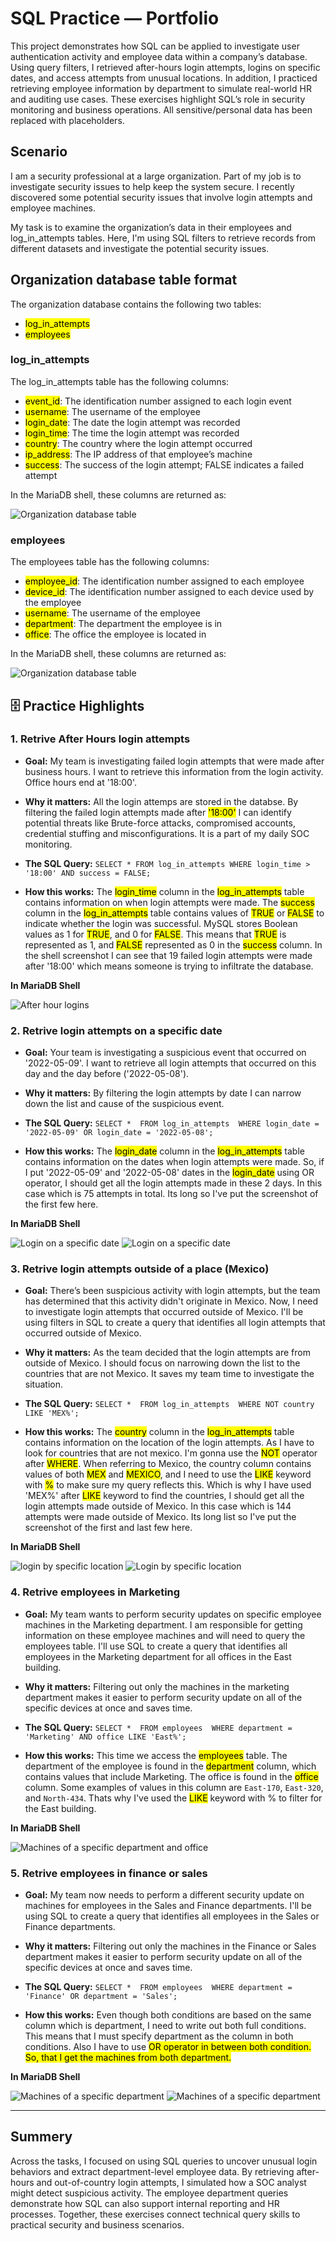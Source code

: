 # SQL Practice — Portfolio

This project demonstrates how SQL can be applied to investigate user authentication activity and employee data within a company’s database. Using query filters, I retrieved after-hours login attempts, logins on specific dates, and access attempts from unusual locations. In addition, I practiced retrieving employee information by department to simulate real-world HR and auditing use cases. These exercises highlight SQL’s role in security monitoring and business operations.
All sensitive/personal data has been replaced with placeholders.

## Scenario
I am a security professional at a large organization. Part of my job is to investigate security issues to help keep the system secure. I recently discovered some potential security issues that involve login attempts and employee machines.

My task is to examine the organization’s data in their employees and log_in_attempts tables. Here, I'm using SQL filters to retrieve records from different datasets and investigate the potential security issues.

## Organization database table format

The organization database contains the following two tables:

- <mark>log_in_attempts</mark>
- <mark>employees</mark>

### log_in_attempts
The log_in_attempts table has the following columns:

- <mark>event_id</mark>: The identification number assigned to each login event
- <mark>username</mark>: The username of the employee
- <mark>login_date</mark>: The date the login attempt was recorded
- <mark>login_time</mark>: The time the login attempt was recorded
- <mark>country</mark>: The country where the login attempt occurred
- <mark>ip_address</mark>: The IP address of that employee’s machine
- <mark>success</mark>: The success of the login attempt; FALSE indicates a failed attempt

 
In the MariaDB shell, these columns are returned as:

![Organization database table](columns-1.png "Organization Database Table 1")


### employees
The employees table has the following columns:
- <mark>employee_id</mark>: The identification number assigned to each employee
- <mark>device_id</mark>: The identification number assigned to each device used by the employee
- <mark>username</mark>: The username of the employee
- <mark>department</mark>: The department the employee is in
- <mark>office</mark>: The office the employee is located in
  
In the MariaDB shell, these columns are returned as:

![Organization database table](columns-2.png "Organization Database Table 2")



## 🗄️ Practice Highlights

### 1. Retrive After Hours login attempts
- **Goal:** My team is investigating failed login attempts that were made after business hours. I want to retrieve this information from the login activity. Office hours end at '18:00'.
    
- **Why it matters:** All the login attemps are stored in the databse. By filtering the failed login attempts made after <mark>'18:00'</mark> I can identify potential threats like Brute-force attacks, compromised accounts, credential stuffing and misconfigurations. It is a part of my daily SOC monitoring.

- **The SQL Query:** ```SELECT *
FROM log_in_attempts
WHERE login_time > '18:00' AND success = FALSE;```

  
- **How this works:** The <mark>login_time</mark> column in the <mark>log_in_attempts</mark> table contains information on when login attempts were made.
The <mark>success</mark> column in the <mark>log_in_attempts</mark> table contains values of <mark>TRUE</mark> or <mark>FALSE</mark> to indicate whether the login was successful. MySQL stores Boolean values as 1 for <mark>TRUE</mark>, and 0 for <mark>FALSE</mark>. This means that <mark>TRUE</mark> is represented as 1, and <mark>FALSE</mark> represented as 0 in the <mark>success</mark> column. In the shell screenshot I can see that 19 failed login attempts were made after '18:00' which means someone is trying to infiltrate the database.

**In MariaDB Shell**  

![After hour logins](after-hours-login.png "After hours login")



### 2. Retrive login attempts on a specific date
- **Goal:** Your team is investigating a suspicious event that occurred on '2022-05-09'. I want to retrieve all login attempts that occurred on this day and the day before ('2022-05-08').
    
- **Why it matters:** By filtering the login attempts by date I can narrow down the list and cause of the suspicious event.

- **The SQL Query:** ```SELECT * 
FROM log_in_attempts 
WHERE login_date = '2022-05-09' OR login_date = '2022-05-08';```
  
- **How this works:** The <mark>login_date</mark> column in the <mark>log_in_attempts</mark> table contains information on the dates when login attempts were made. So, if I put '2022-05-09' and '2022-05-08' dates in the <mark>login_date</mark> using OR operator, I should get all the login attempts made in these 2 days. In this case which is 75 attempts in total. Its long so I've put the screenshot of the first few here. 

**In MariaDB Shell**

![Login on a specific date](date-first.png "Login filtering by dates")
![Login on a specific date](date-last.png "Login filtering by dates")


### 3. Retrive login attempts outside of a place (Mexico)
- **Goal:** There’s been suspicious activity with login attempts, but the team has determined that this activity didn't originate in Mexico. Now, I need to investigate login attempts that occurred outside of Mexico. I'll be using filters in SQL to create a query that identifies all login attempts that occurred outside of Mexico.
    
- **Why it matters:** As the team decided that the login attempts are from outside of Mexico. I should focus on narrowing down the list to the countries that are not Mexico. It saves my team time to investigate the situation.

- **The SQL Query:** ```SELECT * 
FROM log_in_attempts 
WHERE NOT country LIKE 'MEX%';```
  
- **How this works:** The <mark>country</mark> column in the <mark>log_in_attempts</mark> table contains information on the location of the login attempts. As I have to look for countries that are not mexico. I'm gonna use the <mark>NOT</mark> operator after <mark>WHERE</mark>. When referring to Mexico, the country column contains values of both <mark>MEX</mark> and <mark>MEXICO</mark>, and I need to use the <mark>LIKE</mark> keyword with <mark>%</mark> to make sure my query reflects this. Which is why I have used 'MEX%' after <mark>LIKE</mark> keyword to find the countries, I should get all the login attempts made outside of Mexico. In this case which is 144 attempts were made outside of Mexico. Its long list so I've put the screenshot of the first and last few here.

**In MariaDB Shell**

![login by specific location](mexico-first.png "Login filtering by specific Location")
![Login by specific location](mexico-last.png "Login filtering by specific Location")



### 4. Retrive employees in Marketing
- **Goal:** My team wants to perform security updates on specific employee machines in the Marketing department. I am responsible for getting information on these employee machines and will need to query the employees table. I'll use SQL to create a query that identifies all employees in the Marketing department for all offices in the East building.
    
- **Why it matters:** Filtering out only the machines in the marketing department makes it easier to perform security update on all of the specific devices at once and saves time.

- **The SQL Query:** ```SELECT * 
FROM employees 
WHERE department = 'Marketing' AND office LIKE 'East%';```
  
- **How this works:** This time we access the <mark>employees</mark> table. The department of the employee is found in the <mark>department</mark> column, which contains values that include Marketing. The office is found in the <mark>office</mark> column. Some examples of values in this column are ```East-170```, ```East-320```, and ```North-434```. Thats why I've used the <mark>LIKE</mark> keyword with % to filter for the East building.

**In MariaDB Shell**

![Machines of a specific department and office](marketing.png "Login filtering by specific Ldepartment and building")



### 5. Retrive employees in finance or sales
- **Goal:** My team now needs to perform a different security update on machines for employees in the Sales and Finance departments. I'll be using SQL to create a query that identifies all employees in the Sales or Finance departments. 
    
- **Why it matters:** Filtering out only the machines in the Finance or Sales department makes it easier to perform security update on all of the specific devices at once and saves time.

- **The SQL Query:** ```SELECT * 
FROM employees 
WHERE department = 'Finance' OR department = 'Sales';```
  
- **How this works:** Even though both conditions are based on the same column which is department, I need to write out both full conditions. This means that I must specify department as the column in both conditions. Also I have to use <mark>OR<mark/> operator in between both condition. So, that I get the machines from both department.

**In MariaDB Shell**

![Machines of a specific department](finance-first.png "Login filtering by specific departments")
![Machines of a specific department](finance-last.png "Login filtering by specific departments")


___
## Summery 

Across the tasks, I focused on using SQL queries to uncover unusual login behaviors and extract department-level employee data. By retrieving after-hours and out-of-country login attempts, I simulated how a SOC analyst might detect suspicious activity. The employee department queries demonstrate how SQL can also support internal reporting and HR processes. Together, these exercises connect technical query skills to practical security and business scenarios.






